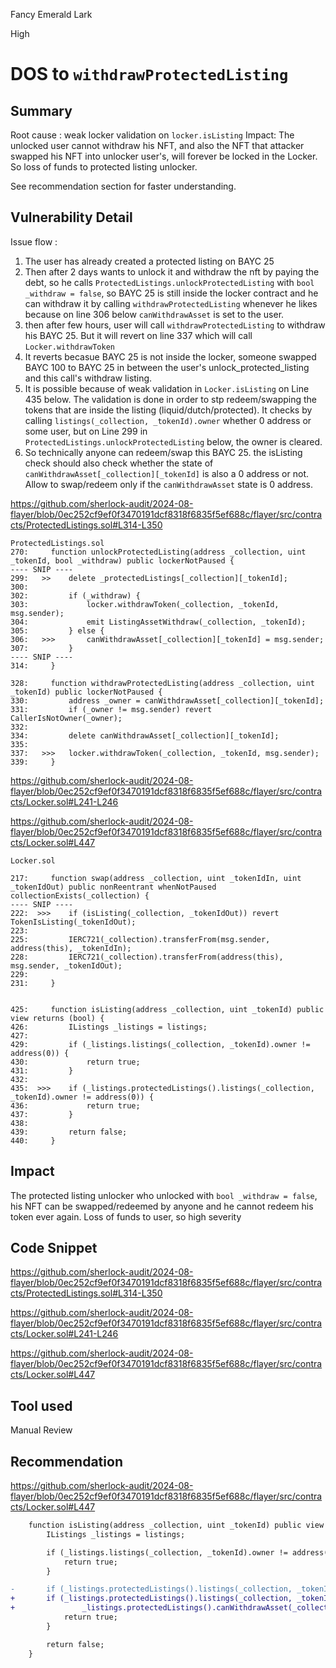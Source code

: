 Fancy Emerald Lark

High

# DOS to `withdrawProtectedListing`

## Summary
Root cause : weak locker validation on `locker.isListing`
Impact: The unlocked user cannot withdraw his NFT, and also the NFT that attacker swapped his NFT into unlocker user's, will forever be locked in the Locker. So loss of funds to protected listing unlocker.

See recommendation section for faster understanding.
## Vulnerability Detail

Issue flow :
1. The user has already created a protected listing on BAYC 25
2. Then after 2 days wants to unlock it and withdraw the nft by paying the debt, so he calls `ProtectedListings.unlockProtectedListing` with `bool _withdraw = false`, so BAYC 25 is still inside the locker contract and he can withdraw it by calling `withdrawProtectedListing` whenever he likes because on line 306 below `canWithdrawAsset` is set to the user.
3. then after few hours, user will call `withdrawProtectedListing` to withdraw his BAYC 25. But it will revert on line 337 which will call `Locker.withdrawToken`
4. It reverts becasue BAYC 25 is not inside the locker, someone swapped BAYC 100 to BAYC 25 in between the user's unlock_protected_listing and this call's withdraw listing.
5. It is possible because of weak validation  in `Locker.isListing` on Line 435 below. The validation is done in order to stp redeem/swapping the tokens that are inside the listing (liquid/dutch/protected). It checks by calling `listings(_collection, _tokenId).owner` whether 0 address or some user, but on Line 299 in `ProtectedListings.unlockProtectedListing` below, the owner is cleared.
6. So technically anyone can redeem/swap this BAYC 25. the isListing check should also check whether the state of `canWithdrawAsset[_collection][_tokenId]` is also a 0 address or not. Allow to swap/redeem only if the `canWithdrawAsset` state is 0 address.  

https://github.com/sherlock-audit/2024-08-flayer/blob/0ec252cf9ef0f3470191dcf8318f6835f5ef688c/flayer/src/contracts/ProtectedListings.sol#L314-L350

```solidity
ProtectedListings.sol
270:     function unlockProtectedListing(address _collection, uint _tokenId, bool _withdraw) public lockerNotPaused {
---- SNIP ----
299:   >>    delete _protectedListings[_collection][_tokenId];
300: 
302:         if (_withdraw) {
303:             locker.withdrawToken(_collection, _tokenId, msg.sender);
304:             emit ListingAssetWithdraw(_collection, _tokenId);
305:         } else {
306:   >>>       canWithdrawAsset[_collection][_tokenId] = msg.sender;
307:         }
---- SNIP ----
314:     }

328:     function withdrawProtectedListing(address _collection, uint _tokenId) public lockerNotPaused {
330:         address _owner = canWithdrawAsset[_collection][_tokenId];
331:         if (_owner != msg.sender) revert CallerIsNotOwner(_owner);
332: 
334:         delete canWithdrawAsset[_collection][_tokenId];
335: 
337:   >>>   locker.withdrawToken(_collection, _tokenId, msg.sender);
339:     }
```
https://github.com/sherlock-audit/2024-08-flayer/blob/0ec252cf9ef0f3470191dcf8318f6835f5ef688c/flayer/src/contracts/Locker.sol#L241-L246

https://github.com/sherlock-audit/2024-08-flayer/blob/0ec252cf9ef0f3470191dcf8318f6835f5ef688c/flayer/src/contracts/Locker.sol#L447

```solidity
Locker.sol

217:     function swap(address _collection, uint _tokenIdIn, uint _tokenIdOut) public nonReentrant whenNotPaused collectionExists(_collection) {
---- SNIP ----
222:  >>>    if (isListing(_collection, _tokenIdOut)) revert TokenIsListing(_tokenIdOut);
223: 
225:         IERC721(_collection).transferFrom(msg.sender, address(this), _tokenIdIn);
228:         IERC721(_collection).transferFrom(address(this), msg.sender, _tokenIdOut);
229: 
231:     }


425:     function isListing(address _collection, uint _tokenId) public view returns (bool) {
426:         IListings _listings = listings;
427: 
429:         if (_listings.listings(_collection, _tokenId).owner != address(0)) {
430:             return true;
431:         }
432: 
435:  >>>    if (_listings.protectedListings().listings(_collection, _tokenId).owner != address(0)) {
436:             return true;
437:         }
438: 
439:         return false;
440:     }

```

## Impact
The protected listing unlocker who unlocked with `bool _withdraw = false`, his NFT can be swapped/redeemed by anyone and he cannot redeem his token ever again. Loss of funds to user, so high severity

## Code Snippet
https://github.com/sherlock-audit/2024-08-flayer/blob/0ec252cf9ef0f3470191dcf8318f6835f5ef688c/flayer/src/contracts/ProtectedListings.sol#L314-L350

https://github.com/sherlock-audit/2024-08-flayer/blob/0ec252cf9ef0f3470191dcf8318f6835f5ef688c/flayer/src/contracts/Locker.sol#L241-L246

https://github.com/sherlock-audit/2024-08-flayer/blob/0ec252cf9ef0f3470191dcf8318f6835f5ef688c/flayer/src/contracts/Locker.sol#L447

## Tool used

Manual Review

## Recommendation

https://github.com/sherlock-audit/2024-08-flayer/blob/0ec252cf9ef0f3470191dcf8318f6835f5ef688c/flayer/src/contracts/Locker.sol#L447

```diff
    function isListing(address _collection, uint _tokenId) public view returns (bool) {
        IListings _listings = listings;

        if (_listings.listings(_collection, _tokenId).owner != address(0)) {
            return true;
        }

-       if (_listings.protectedListings().listings(_collection, _tokenId).owner != address(0)) {
+       if (_listings.protectedListings().listings(_collection, _tokenId).owner != address(0) || 
+               _listings.protectedListings().canWithdrawAsset(_collection, _tokenId) != address(0)) {
            return true;
        }

        return false;
    }
```